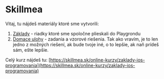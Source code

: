 # Skillmea

Vitaj, tu nájdeš materiály ktoré sme vytvorili:

1) [Základy](https://github.com/pavelsurovy/Skillmea/tree/main/Zaklady) - riadky ktoré sme spoločne plieskali do Playgrondu
2) [Domace ulohy](https://github.com/pavelsurovy/Skillmea/tree/main/Domace%20ulohy) - zadania a vzorové riešenia.
Tak ako vravím, je to len jedno z možných riešení, ak bude tvoje iné, o to lepšie, ak naň prídeš sám, ešte lepšie.

Celý kurz nájdeš tu:
[https://skillmea.sk/online-kurzy/zaklady-ios-programovania](https://skillmea.sk/online-kurzy/zaklady-ios-programovania)
